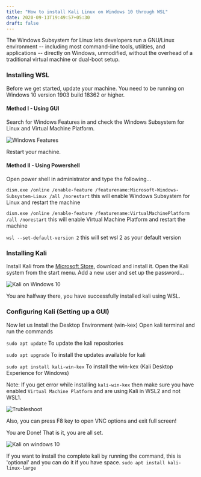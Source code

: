 ```yaml
---
title: "How to install Kali Linux on Windows 10 through WSL"
date: 2020-09-13T19:49:57+05:30
draft: false
---
```


The Windows Subsystem for Linux lets developers run a GNU/Linux environment -- including most command-line tools, utilities, and applications -- directly on Windows, unmodified, without the overhead of a traditional virtual machine or dual-boot setup.

### Installing WSL

Before we get started, update your machine. You need to be running on Windows 10 version 1903 build 18362 or higher.

#### Method I - Using GUI

Search for Windows Features in and check the Windows Subsystem for Linux and Virtual Machine Platform.

![Windows Features](https://www.linkpicture.com/q/Screenshot-103.png)

Restart your machine.

#### Method II - Using Powershell

Open power shell in administrator and type the following...

`dism.exe /online /enable-feature /featurename:Microsoft-Windows-Subsystem-Linux /all /norestart`
this will enable Windows Subsystem for Linux and restart the machine

`dism.exe /online /enable-feature /featurename:VirtualMachinePlatform /all /norestart`
this will enable Virtual Machine Platform and restart the machine

`wsl --set-default-version 2`
this will set wsl 2 as your default version

### Installing Kali

Install Kali from the [Microsoft Store](https://aka.ms/wslstore), download and install it.
Open the Kali system from the start menu.
Add a new user and set up the password...

![Kali on Windows 10](https://www.linkpicture.com/q/Screenshot-108.png)

You are halfway there, you have successfully installed kali using WSL.

### Configuring Kali (Setting up a GUI)

Now let us Install the Desktop Environment (win-kex)
Open kali terminal and run the commands

`sudo apt update`
To update the kali repositories

`sudo apt upgrade`
To install the updates available for kali

`sudo apt install kali-win-kex`
To install the win-kex (Kali Desktop Experience for Windows)

Note: If you get error while installing `kali-win-kex` then make sure you have enabled `Virtual Machine Platform` and are using Kali in WSL2 and not WSL1.

![Trubleshoot](https://www.linkpicture.com/q/Screenshot-135.png)

Also, you can press F8 key to open VNC options and exit full screen!

You are Done! That is it, you are all set.

![Kali on windows 10](https://www.linkpicture.com/q/Screenshot-130.png)

If you want to install the complete kali by running the command, this is 'optional' and you can do it if you have space.
`sudo apt install kali-linux-large`
